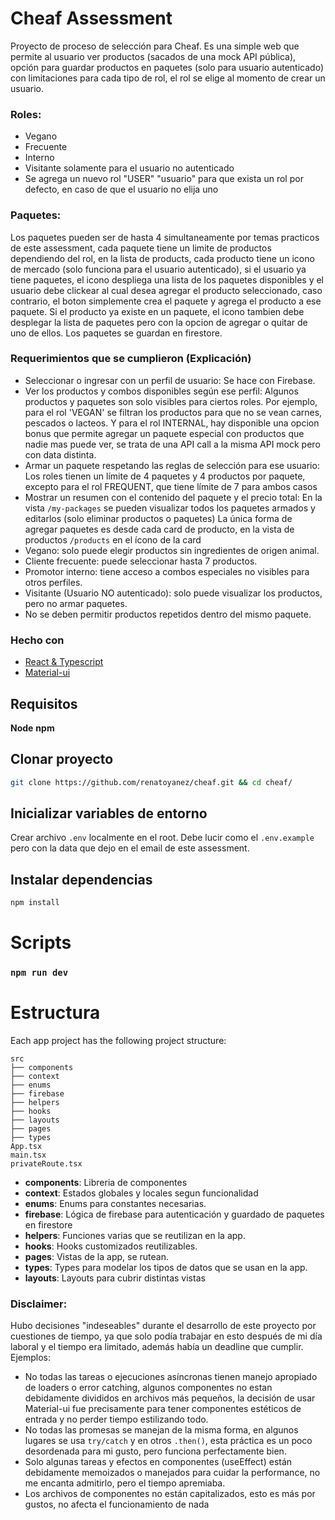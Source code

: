 # Cheaf Assessment

Proyecto de proceso de selección para Cheaf. Es una simple web que permite al usuario ver productos (sacados de una mock API pública), opción para guardar productos en paquetes (solo para usuario autenticado) con limitaciones para cada tipo de rol, el rol se elige al momento de crear un usuario.

### Roles:
- Vegano
- Frecuente
- Interno
- Visitante solamente para el usuario no autenticado
- Se agrega un nuevo rol "USER" "usuario" para que exista un rol por defecto, en caso de que el usuario no elija uno

### Paquetes:
Los paquetes pueden ser de hasta 4 simultaneamente por temas practicos de este assessment, cada paquete tiene un limite de productos dependiendo del rol, en la lista de products, cada producto tiene un icono de mercado (solo funciona para el usuario autenticado), si el usuario ya tiene paquetes, el icono despliega una lista de los paquetes disponibles y el usuario debe clickear al cual desea agregar el producto seleccionado, caso contrario, el boton simplemente crea el paquete y agrega el producto a ese paquete. Si el producto ya existe en un paquete, el icono tambien debe desplegar la lista de paquetes pero con la opcion de agregar o quitar de uno de ellos. Los paquetes se guardan en firestore.

### Requerimientos que se cumplieron (Explicación)
- Seleccionar o ingresar con un perfil de usuario: Se hace con Firebase.
- Ver los productos y combos disponibles según ese perfil: Algunos productos y paquetes son solo visibles para ciertos roles. Por ejemplo, para el rol 'VEGAN' se filtran los productos para que no se vean carnes, pescados o lacteos. Y para el rol INTERNAL, hay disponible una opcion bonus que permite agregar un paquete especial con productos que nadie mas puede ver, se trata de una API call a la misma API mock pero con data distinta.
- Armar un paquete respetando las reglas de selección para ese usuario: Los roles tienen un límite de 4 paquetes y 4 productos por paquete, excepto para el rol FREQUENT, que tiene límite de 7 para ambos casos
- Mostrar un resumen con el contenido del paquete y el precio total: En la vista `/my-packages` se pueden visualizar todos los paquetes armados y editarlos (solo eliminar productos o paquetes) La única forma de agregar paquetes es desde cada card de producto, en la vista de productos `/products` en el ícono de la card
- Vegano: solo puede elegir productos sin ingredientes de origen animal.
- Cliente frecuente: puede seleccionar hasta 7 productos.
- Promotor interno: tiene acceso a combos especiales no visibles para otros
perfiles.
- Visitante (Usuario NO autenticado): solo puede visualizar los productos, pero no armar paquetes.
- No se deben permitir productos repetidos dentro del mismo paquete.

### Hecho con

- [React & Typescript](https://www.typescriptlang.org/docs/handbook/react.html)
- [Material-ui](https://mui.com/material-ui/getting-started/)

## Requisitos

**Node**
**npm**

## Clonar proyecto

```sh
git clone https://github.com/renatoyanez/cheaf.git && cd cheaf/
```

## Inicializar variables de entorno

Crear archivo `.env` localmente en el root. Debe lucir como el `.env.example` pero con la data que dejo en el email de este assessment.

## Instalar dependencias

```sh
npm install
```

# Scripts

### `npm run dev`

# Estructura

Each app project has the following project structure:

    src
    ├── components
    ├── context
    ├── enums
    ├── firebase
    ├── helpers
    ├── hooks
    ├── layouts
    ├── pages
    ├── types
    App.tsx
    main.tsx
    privateRoute.tsx

- **components**: Libreria de componentes
- **context**: Estados globales y locales segun funcionalidad
- **enums**: Enums para constantes necesarias.
- **firebase**: Lógica de firebase para autenticación y guardado de paquetes en firestore
- **helpers**: Funciones varias que se reutilizan en la app.
- **hooks**: Hooks customizados reutilizables.
- **pages**: Vistas de la app, se rutean.
- **types**: Types para modelar los tipos de datos que se usan en la app.
- **layouts**: Layouts para cubrir distintas vistas


### Disclaimer:
Hubo decisiones "indeseables" durante el desarrollo de este proyecto por cuestiones de tiempo, ya que solo podía trabajar en esto después de mi día laboral y el tiempo era limitado, además había un deadline que cumplir. Ejemplos:
- No todas las tareas o ejecuciones asíncronas tienen manejo apropiado de loaders o error catching, algunos componentes no estan debidamente divididos en archivos más pequeños, la decisión de usar Material-ui fue precisamente para tener componentes estéticos de entrada y no perder tiempo estilizando todo.
- No todas las promesas se manejan de la misma forma, en algunos lugares se usa `try/catch` y en otros `.then()`, esta práctica es un poco desordenada para mi gusto, pero funciona perfectamente bien.
- Solo algunas tareas y efectos en componentes (useEffect) están debidamente memoizados o manejados para cuidar la performance, no me encanta admitirlo, pero el tiempo apremiaba.
- Los archivos de componentes no están capitalizados, esto es más por gustos, no afecta el funcionamiento de nada